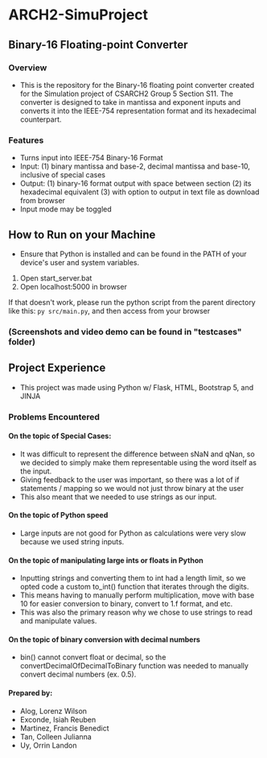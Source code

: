 # ARCH2-SimuProject
## Binary-16 Floating-point Converter
### Overview
- This is the repository for the Binary-16 floating point converter created for the Simulation project of CSARCH2 Group 5 Section S11. The converter is designed to take in mantissa and exponent inputs and converts it into the IEEE-754 representation format and its hexadecimal counterpart.

### Features
- Turns input into IEEE-754 Binary-16 Format
- Input: (1) binary mantissa and base-2, decimal mantissa and base-10, inclusive of special cases
- Output: (1) binary-16 format output with space between section (2) its hexadecimal equivalent (3)
with option to output in text file as download from browser
- Input mode may be toggled

## How to Run on your Machine
- Ensure that Python is installed and can be found in the PATH of your device's user and system variables.
1. Open start_server.bat
2. Open localhost:5000 in browser

If that doesn't work, please run the python script from the parent directory like this:
`py src/main.py`, and then access from your browser


### (Screenshots and video demo can be found in "testcases" folder)

## Project Experience
- This project was made using Python w/ Flask, HTML, Bootstrap 5, and JINJA

### Problems Encountered
#### On the topic of Special Cases:
- It was difficult to represent the difference between sNaN and qNan, so we decided to simply make them representable using the word itself as the input.
- Giving feedback to the user was important, so there was a lot of if statements / mapping so we would not just throw binary at the user
- This also meant that we needed to use strings as our input.
  
#### On the topic of Python speed
- Large inputs are not good for Python as calculations were very slow because we used string inputs.

#### On the topic of manipulating large ints or floats in Python
- Inputting strings and converting them to int had a length limit, so we opted code a custom to_int() function that iterates through the digits.
- This means having to manually perform multiplication, move with base 10 for easier conversion to binary, convert to 1.f format, and etc.
- This was also the primary reason why we chose to use strings to read and manipulate values.

#### On the topic of binary conversion with decimal numbers
- bin() cannot convert float or decimal, so the convertDecimalOfDecimalToBinary function was needed to manually convert decimal numbers (ex. 0.5). 


#### Prepared by:
- Alog, Lorenz Wilson
- Exconde, Isiah Reuben
- Martinez, Francis Benedict
- Tan, Colleen Julianna
- Uy, Orrin Landon
